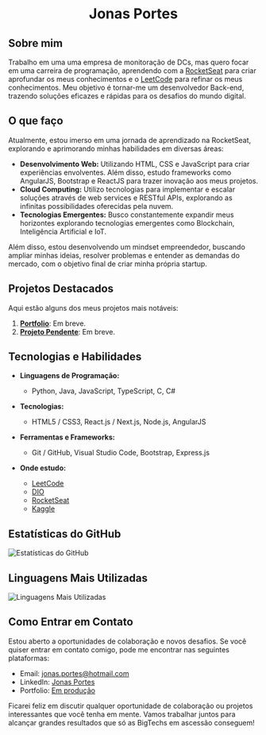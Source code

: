 <h1 align="center">Jonas Portes</h1>

## Sobre mim

Trabalho em uma uma empresa de monitoração de DCs, mas quero focar em uma carreira de programação, aprendendo com a [RocketSeat](https://app.rocketseat.com.br/me/jonasportes) para criar aprofundar os meus conhecimentos e o [LeetCode](https://leetcode.com/u/Jonas_Portes) para refinar os meus conhecimentos. Meu objetivo é tornar-me um desenvolvedor Back-end, trazendo soluções eficazes e rápidas para os desafios do mundo digital.

## O que faço

Atualmente, estou imerso em uma jornada de aprendizado na RocketSeat, explorando e aprimorando minhas habilidades em diversas áreas:

- **Desenvolvimento Web:** Utilizando HTML, CSS e JavaScript para criar experiências envolventes. Além disso, estudo frameworks como AngularJS, Bootstrap e ReactJS para trazer inovação aos meus projetos.
- **Cloud Computing:** Utilizo tecnologias para implementar e escalar soluções através de web services e RESTful APIs, explorando as infinitas possibilidades oferecidas pela nuvem.
- **Tecnologias Emergentes:** Busco constantemente expandir meus horizontes explorando tecnologias emergentes como Blockchain, Inteligência Artificial e IoT.

Além disso, estou desenvolvendo um mindset empreendedor, buscando ampliar minhas ideias, resolver problemas e entender as demandas do mercado, com o objetivo final de criar minha própria startup.

## Projetos Destacados

Aqui estão alguns dos meus projetos mais notáveis:

1. **[Portfolio](#)**: Em breve.
2. **[Projeto Pendente](#)**: Em breve.

## Tecnologias e Habilidades

- **Linguagens de Programação:**
  - Python, Java, JavaScript, TypeScript, C, C#

- **Tecnologias:**
  - HTML5 / CSS3, React.js / Next.js, Node.js, AngularJS
  
- **Ferramentas e Frameworks:**
  - Git / GitHub, Visual Studio Code, Bootstrap, Express.js

- **Onde estudo:**
  - [LeetCode](https://leetcode.com/u/Jonas_Portes/)
  - [DIO](https://www.dio.me/users/jonas_portes)
  - [RocketSeat](https://app.rocketseat.com.br/me/jonasportes)
  - [Kaggle](https://www.kaggle.com/jonasportes)
 
## Estatísticas do GitHub

![Estatísticas do GitHub](https://github-readme-stats.vercel.app/api?username=Jonas-Portes&show_icons=true)

  
## Linguagens Mais Utilizadas

![Linguagens Mais Utilizadas](https://github-readme-stats.vercel.app/api/top-langs/?username=Jonas-Portes&layout=compact)

## Como Entrar em Contato

Estou aberto a oportunidades de colaboração e novos desafios. Se você quiser entrar em contato comigo, pode me encontrar nas seguintes plataformas:

- Email: <a href="mailto:jonas.portes@hotmail.com" target="_blank">jonas.portes@hotmail.com</a>
- LinkedIn: <a href="https://br.linkedin.com/in/jonas-portes" target="_blank">Jonas Portes</a>
- Portfolio: <a href="#">Em produção</a>

Ficarei feliz em discutir qualquer oportunidade de colaboração ou projetos interessantes que você tenha em mente. Vamos trabalhar juntos para alcançar grandes resultados que só as BigTechs em ascessão conseguem!
